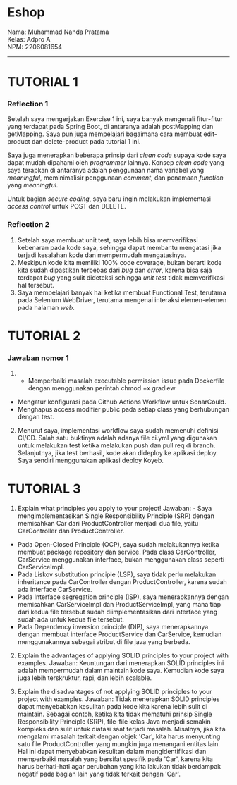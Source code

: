 # Eshop
Nama: Muhammad Nanda Pratama<br>
Kelas: Adpro A <br>
NPM: 2206081654
<hr>

<h1>TUTORIAL 1</h1>

<h3>Reflection 1</h3>

Setelah saya mengerjakan Exercise 1 ini, saya banyak mengenali fitur-fitur yang terdapat pada Spring Boot, di antaranya adalah postMapping dan getMapping.
Saya pun juga mempelajari bagaimana cara membuat edit-product dan delete-product pada tutorial 1 ini.<br>

Saya juga menerapkan beberapa prinsip dari _clean code_ supaya kode saya dapat mudah dipahami oleh
_programmer_ lainnya. Konsep _clean code_ yang saya terapkan di antaranya adalah penggunaan nama variabel yang
_meaningful_, meminimalisir penggunaan _comment_, dan penamaan _function_ yang _meaningful_.<br>

Untuk bagian _secure coding_, saya baru ingin melakukan implementasi _access control_ untuk POST dan DELETE.  <br>


<h3>Reflection 2</h3>

1. Setelah saya membuat unit test, saya lebih bisa memverifikasi kebenaran pada kode saya, sehingga dapat membantu mengatasi jika terjadi kesalahan kode dan mempermudah mengatasinya.
2. Meskipun kode kita memiliki 100% code coverage, bukan berarti kode kita sudah dipastikan terbebas dari _bug_ dan _error_, karena bisa saja terdapat _bug_ yang sulit dideteksi sehingga _unit test_ tidak memverifikasi hal tersebut.
3. Saya mempelajari banyak hal ketika membuat Functional Test, terutama pada Selenium WebDriver, terutama mengenai interaksi elemen-elemen pada halaman _web_.


<h1>TUTORIAL 2</h1>

<h3>Jawaban nomor 1</h3>

1. - Memperbaiki masalah executable permission issue pada Dockerfile dengan menggunakan perintah chmod +x gradlew
-  Mengatur konfigurasi pada Github Actions Workflow untuk SonarCould.
- Menghapus access modifier public pada setiap class yang berhubungan dengan test.

2. Menurut saya, implementasi workflow saya sudah memenuhi definisi CI/CD. Salah satu buktinya adalah adanya file ci.yml yang digunakan untuk melakukan test ketika melakukan push dan pull req di branch. Selanjutnya, jika test berhasil, kode akan dideploy ke aplikasi deploy. Saya sendiri menggunakan aplikasi deploy Koyeb.

<h1>TUTORIAL 3</h1>

1) Explain what principles you apply to your project!
Jawaban: - Saya mengimplementasikan Single Responsibility Principle (SRP) dengan memisahkan Car dari ProductController menjadi dua file, yaitu CarController dan ProductController.
- Pada Open-Closed Principle (OCP), saya sudah melakukannya ketika membuat package repository dan service. Pada class CarController, CarService menggunakan interface, bukan menggunakan class seperti CarServiceImpl.
- Pada Liskov substitution principle (LSP), saya tidak perlu melakukan inheritance pada CarController dengan ProductController, karena sudah ada interface CarService.
- Pada Interface segregation principle (ISP), saya menerapkannya dengan memisahkan CarServiceImpl dan ProductServiceImpl, yang mana tiap dari kedua file tersebut sudah diimplementasikan dari interface yang sudah ada untuk kedua file tersebut.
- Pada Dependency inversion principle (DIP), saya menerapkannya dengan membuat interface ProductService dan CarService, kemudian menggunakannya sebagai atribut di file java yang berbeda.

2) Explain the advantages of applying SOLID principles to your project with examples.
Jawaban: Keuntungan dari menerapkan SOLID principles ini adalah mempermudah dalam maintain kode saya. Kemudian kode saya juga lebih terskruktur, rapi, dan lebih scalable.

3) Explain the disadvantages of not applying SOLID principles to your project with examples.
Jawaban: Tidak menerapkan SOLID principles dapat menyebabkan kesulitan pada kode kita karena lebih sulit di maintain. Sebagai contoh, ketika kita tidak mematuhi prinsip Single Responsibility Principle (SRP), file-file kelas Java menjadi semakin kompleks dan sulit untuk diatasi saat terjadi masalah. Misalnya, jika kita mengalami masalah terkait dengan objek 'Car', kita harus menyunting satu file ProductController yang mungkin juga menangani entitas lain. Hal ini dapat menyebabkan kesulitan dalam mengidentifikasi dan memperbaiki masalah yang bersifat spesifik pada 'Car', karena kita harus berhati-hati agar perubahan yang kita lakukan tidak berdampak negatif pada bagian lain yang tidak terkait dengan 'Car'.


